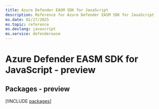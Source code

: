 ```yaml
---
title: Azure Defender EASM SDK for JavaScript
description: Reference for Azure Defender EASM SDK for JavaScript
ms.date: 02/27/2025
ms.topic: reference
ms.devlang: javascript
ms.service: defendereasm
---
```

# Azure Defender EASM SDK for JavaScript - preview
## Packages - preview
[!INCLUDE [packages](defender-easm-index.md)]
